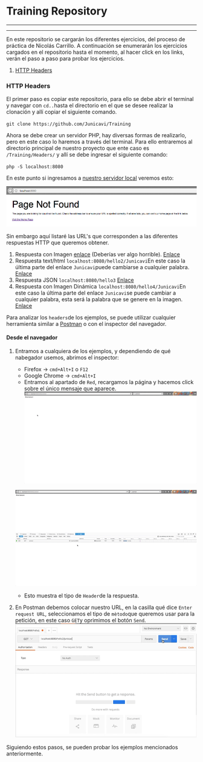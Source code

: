 # Training Repository
---
***
En este repositorio se cargarán los diferentes ejercicios, del proceso de práctica de Nicolás Carrillo.
A continuación se enumerarán los ejercicios cargados en el repositorio hasta el momento, al hacer click en los links, verán el paso a paso para probar los ejercicios.
1. [HTTP Headers](#1)

### <a name="1"></a>HTTP Headers
El primer paso es copiar este repositorio, para ello se debe abrir el terminal y navegar con `cd..`hasta el directorio en el que se desee realizar la clonación y allí copiar el siguiente comando.

`git clone https://github.com/Junicavi/Training`

Ahora se debe crear un servidor PHP, hay diversas formas de realizarlo, pero en este caso lo haremos a través del terminal. Para ello entraremos al directorio principal de nuestro proyecto que ente caso es `/Training/Headers/` y allí se debe ingresar el siguiente comando:

`php -S localhost:8080`

En este punto si ingresamos a [nuestro servidor local](localhost:8080) veremos esto:

![alt text](https://raw.githubusercontent.com/Junicavi/Training/master/ReadmeImages/Headers/1.png)

Sin embargo aquí listaré las URL's que corresponden a las diferentes respuestas HTTP que queremos obtener.

1. Respuesta con Imagen [enlace](localhost:8080/hello) (Deberías ver algo horrible). [Enlace](localhost:8080/hello)
2. Respuesta text/html `localhost:8080/hello2/Junicavi`En este caso la última parte del enlace `Junicavi`puede cambiarse a cualquier palabra. [Enlace](localhost:8080/hello/Junicavi)
3. Respuesta JSON `localhost:8080/hello3` [Enlace](localhost:8080/hello3)
4. Respuesta con Imagen Dinámica `localhost:8080/hello4/Junicavi`En este caso la última parte del enlace `Junicavi`se puede cambiar a cualquier palabra, esta será la palabra que se genere en la imagen. [Enlace](localhost:8080/hello4/Junicavi)

Para analizar los `headers`de los ejemplos, se puede utilizar cualquier herramienta similar a [Postman](https://www.getpostman.com/) o con el inspector del navegador.

#### Desde el navegador

1. Entramos a cualquiera de los ejemplos, y dependiendo de qué nabegador usemos, abrimos el inspector:
    * Firefox -> `cmd+Alt+I` o `F12` 
    * Google Chrome -> `cmd+Alt+I`
    * Entramos al apartado de `Red`, recargamos la página y hacemos click sobre el único mensaje que aparece.
    ![Alt Text](https://raw.githubusercontent.com/Junicavi/Training/master/ReadmeImages/Headers/2.gif)
    
    ![Alt Text](https://raw.githubusercontent.com/Junicavi/Training/master/ReadmeImages/Headers/3.gif)
    * Esto muestra el tipo de `Header`de la respuesta.
2. En Postman debemos colocar nuestro URL, en la casilla qué dice `Enter request URL`, seleccionamos el tipo de `mètodo`que queremos usar para la petición, en este caso `GET`y oprimimos el botón `Send`.
    ![Alt Text](https://raw.githubusercontent.com/Junicavi/Training/master/ReadmeImages/Headers/4.gif)

Siguiendo estos pasos, se pueden probar los ejemplos mencionados anteriormente.
